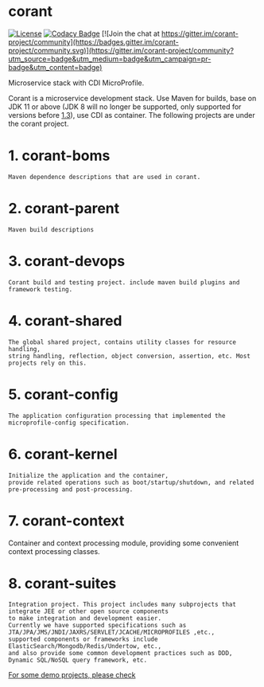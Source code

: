 # corant

[![License](https://img.shields.io/:license-Apache2-blue.svg)](http://www.apache.org/licenses/LICENSE-2.0)
[![Codacy Badge](https://api.codacy.com/project/badge/Grade/7cfd816c14d94bbd9d34198fa0a306ab)](https://app.codacy.com/manual/finesoft/corant?utm_source=github.com&utm_medium=referral&utm_content=finesoft/corant&utm_campaign=Badge_Grade_Dashboard) [![Join the chat at https://gitter.im/corant-project/community](https://badges.gitter.im/corant-project/community.svg)](https://gitter.im/corant-project/community?utm_source=badge&utm_medium=badge&utm_campaign=pr-badge&utm_content=badge)

Microservice stack with CDI MicroProfile.

Corant is a microservice development stack. Use Maven for builds, base on JDK 11 or above
(JDK 8 will no longer be supported, only supported for versions before [1.3](https://github.com/finesoft/corant/tree/1.3)), use CDI as container.
The following projects are under the corant project.

# 1. corant-boms 
    Maven dependence descriptions that are used in corant.
# 2. corant-parent
    Maven build descriptions
# 3. corant-devops 
    Corant build and testing project. include maven build plugins and framework testing.
# 4. corant-shared 
    The global shared project, contains utility classes for resource handling, 
    string handling, reflection, object conversion, assertion, etc. Most projects rely on this.    
# 5. corant-config 
    The application configuration processing that implemented the microprofile-config specification.
# 6. corant-kernel 
    Initialize the application and the container, 
    provide related operations such as boot/startup/shutdown, and related pre-processing and post-processing.
# 7. corant-context 
   Container and context processing module, providing some convenient context processing classes.   
# 8. corant-suites 
    Integration project. This project includes many subprojects that integrate JEE or other open source components
    to make integration and development easier. 
    Currently we have supported specifications such as JTA/JPA/JMS/JNDI/JAXRS/SERVLET/JCACHE/MICROPROFILES ,etc., 
    supported components or frameworks include ElasticSearch/Mongodb/Redis/Undertow, etc., 
    and also provide some common development practices such as DDD, Dynamic SQL/NoSQL query framework, etc.


[For some demo projects, please check](https://github.com/sushuaihao/corant-demo)
